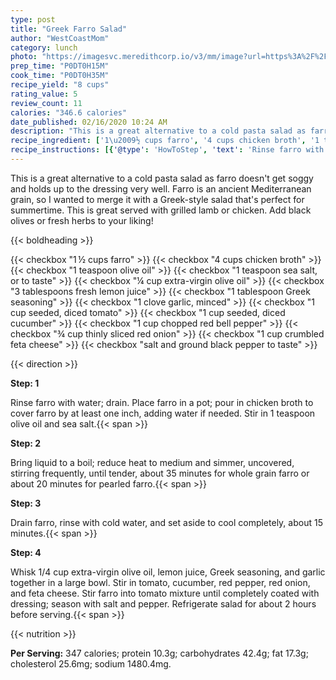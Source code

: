```yaml
---
type: post
title: "Greek Farro Salad"
author: "WestCoastMom"
category: lunch
photo: "https://imagesvc.meredithcorp.io/v3/mm/image?url=https%3A%2F%2Fimages.media-allrecipes.com%2Fuserphotos%2F2406847.jpg"
prep_time: "P0DT0H15M"
cook_time: "P0DT0H35M"
recipe_yield: "8 cups"
rating_value: 5
review_count: 11
calories: "346.6 calories"
date_published: 02/16/2020 10:24 AM
description: "This is a great alternative to a cold pasta salad as farro doesn't get soggy and holds up to the dressing very well. Farro is an ancient Mediterranean grain, so I wanted to merge it with a Greek-style salad that's perfect for summertime. This is great served with grilled lamb or chicken. Add black olives or fresh herbs to your liking!"
recipe_ingredient: ['1\u2009½ cups farro', '4 cups chicken broth', '1 teaspoon olive oil', '1 teaspoon sea salt, or to taste', '¼ cup extra-virgin olive oil', '3 tablespoons fresh lemon juice', '1 tablespoon Greek seasoning', '1 clove garlic, minced', '1 cup seeded, diced tomato', '1 cup seeded, diced cucumber', '1 cup chopped red bell pepper', '¾ cup thinly sliced red onion', '1 cup crumbled feta cheese', 'salt and ground black pepper to taste']
recipe_instructions: [{'@type': 'HowToStep', 'text': 'Rinse farro with water; drain. Place farro in a pot; pour in chicken broth to cover farro by at least one inch, adding water if needed. Stir in 1 teaspoon olive oil and sea salt.\n'}, {'@type': 'HowToStep', 'text': 'Bring liquid to a boil; reduce heat to medium and simmer, uncovered, stirring frequently, until tender, about 35 minutes for whole grain farro or about 20 minutes for pearled farro.\n'}, {'@type': 'HowToStep', 'text': 'Drain farro, rinse with cold water, and set aside to cool completely, about 15 minutes.\n'}, {'@type': 'HowToStep', 'text': 'Whisk 1/4 cup extra-virgin olive oil, lemon juice, Greek seasoning, and garlic together in a large bowl. Stir in tomato, cucumber, red pepper, red onion, and feta cheese. Stir farro into tomato mixture until completely coated with dressing; season with salt and pepper. Refrigerate salad for about 2 hours before serving.\n'}]
---
```


This is a great alternative to a cold pasta salad as farro doesn't get soggy and holds up to the dressing very well. Farro is an ancient Mediterranean grain, so I wanted to merge it with a Greek-style salad that's perfect for summertime. This is great served with grilled lamb or chicken. Add black olives or fresh herbs to your liking! 

{{< boldheading >}}

{{< checkbox "1 ½ cups farro" >}}
{{< checkbox "4 cups chicken broth" >}}
{{< checkbox "1 teaspoon olive oil" >}}
{{< checkbox "1 teaspoon sea salt, or to taste" >}}
{{< checkbox "¼ cup extra-virgin olive oil" >}}
{{< checkbox "3 tablespoons fresh lemon juice" >}}
{{< checkbox "1 tablespoon Greek seasoning" >}}
{{< checkbox "1 clove garlic, minced" >}}
{{< checkbox "1 cup seeded, diced tomato" >}}
{{< checkbox "1 cup seeded, diced cucumber" >}}
{{< checkbox "1 cup chopped red bell pepper" >}}
{{< checkbox "¾ cup thinly sliced red onion" >}}
{{< checkbox "1 cup crumbled feta cheese" >}}
{{< checkbox "salt and ground black pepper to taste" >}}


{{< direction >}}

**Step: 1**

Rinse farro with water; drain. Place farro in a pot; pour in chicken broth to cover farro by at least one inch, adding water if needed. Stir in 1 teaspoon olive oil and sea salt.{{< span >}}

**Step: 2**

Bring liquid to a boil; reduce heat to medium and simmer, uncovered, stirring frequently, until tender, about 35 minutes for whole grain farro or about 20 minutes for pearled farro.{{< span >}}

**Step: 3**

Drain farro, rinse with cold water, and set aside to cool completely, about 15 minutes.{{< span >}}

**Step: 4**

Whisk 1/4 cup extra-virgin olive oil, lemon juice, Greek seasoning, and garlic together in a large bowl. Stir in tomato, cucumber, red pepper, red onion, and feta cheese. Stir farro into tomato mixture until completely coated with dressing; season with salt and pepper. Refrigerate salad for about 2 hours before serving.{{< span >}}

{{< nutrition >}}

**Per Serving:** 347 calories; protein 10.3g; carbohydrates 42.4g; fat 17.3g; cholesterol 25.6mg; sodium 1480.4mg.